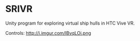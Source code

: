 # SRIVR
Unity program for exploring virtual ship hulls in HTC Vive VR.

Controls: http://i.imgur.com/IBvqLOi.png
